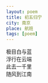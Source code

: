 ```yaml
---
layout: poem
title: 初五归宁
city: 南京
place: 航班
tags: [poem]
---
```


极目白与蓝    
浮行在云端     
此去一千里      
随风到江南      
